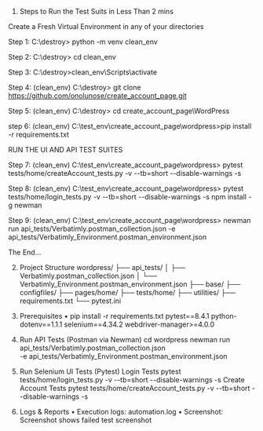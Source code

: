 1. Steps to Run the Test Suits in Less Than 2 mins

Create a Fresh Virtual Environment in any of your directories

Step 1:  C:\destroy>   python -m venv clean_env

Step 2:  C:\destroy>   cd clean_env

Step 3:  C:\destroy>clean_env\Scripts\activate

Step 4:  (clean_env) C:\destroy>  git clone https://github.com/onolunose/create_account_page.git

Step 5:  (clean_env) C:\destroy>  cd create_account_page\WordPress

step 6:  (clean_env) C:\test_env\create_account_page\wordpress>pip install -r requirements.txt

RUN THE UI AND API TEST SUITES

Step 7:  (clean_env) C:\test_env\create_account_page\wordpress>  pytest tests/home/createAccount_tests.py -v --tb=short --disable-warnings -s  
 
Step 8:  (clean_env) C:\test_env\create_account_page\wordpress>  pytest tests/home/login_tests.py -v --tb=short --disable-warnings -s
npm install -g newman

Step 9:  (clean_env) C:\test_env\create_account_page\wordpress>  newman run api_tests/Verbatimly.postman_collection.json -e api_tests/Verbatimly_Environment.postman_environment.json

The End...

2. Project Structure
wordpress/
├── api_tests/
│   ├── Verbatimly.postman_collection.json
│   └── Verbatimly_Environment.postman_environment.json
├── base/
├── configfiles/
├── pages/home/
├── tests/home/
├── utilities/
├── requirements.txt
└── pytest.ini

3. Prerequisites
•	pip install -r requirements.txt
pytest==8.4.1
python-dotenv==1.1.1
selenium==4.34.2
webdriver-manager>=4.0.0


4. Run API Tests (Postman via Newman)
cd wordpress
newman run api_tests/Verbatimly.postman_collection.json \
  -e api_tests/Verbatimly_Environment.postman_environment.json

5. Run Selenium UI Tests (Pytest)
Login Tests
pytest tests/home/login_tests.py -v --tb=short --disable-warnings -s
Create Account Tests
pytest tests/home/createAccount_tests.py -v --tb=short --disable-warnings -s
6. Logs & Reports
•	Execution logs: automation.log 
•	Screenshot: Screenshot shows failed test screenshot
